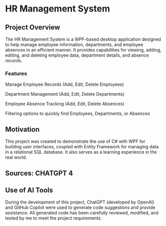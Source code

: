# HR Management System

## Project Overview

The HR Management System is a WPF-based desktop application designed to help manage employee information, departments, and employee absences in an efficient manner. It provides capabilities for viewing, adding, editing, and deleting employee data, department details, and absence records.

### Features

Manage Employee Records (Add, Edit, Delete Employees)

Department Management (Add, Edit, Delete Departments)

Employee Absence Tracking (Add, Edit, Delete Absences)

Filtering options to quickly find Employees, Departments, or Absences

## Motivation

This project was created to demonstrate the use of C# with WPF for building user interfaces, coupled with Entity Framework for managing data in a relational SQL database. It also serves as a learning experience in the real world. 

## Sources: CHATGPT 4



## Use of AI Tools

During the development of this project, ChatGPT (developed by OpenAI) and GitHub Copilot were used to generate code suggestions and provide assistance. All generated code has been carefully reviewed, modified, and tested by me to meet the project requirements.
